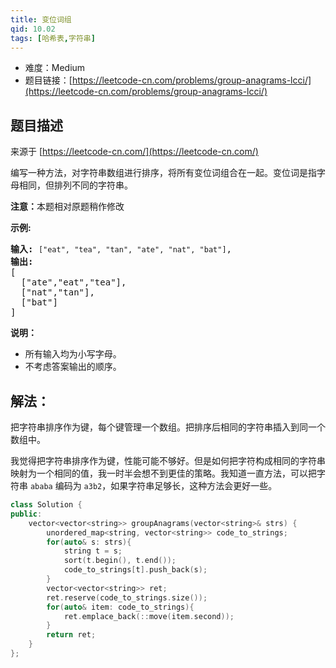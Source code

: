 ```yaml
---
title: 变位词组
qid: 10.02
tags: [哈希表,字符串]
---
```



- 难度：Medium
- 题目链接：[https://leetcode-cn.com/problems/group-anagrams-lcci/](https://leetcode-cn.com/problems/group-anagrams-lcci/)


## 题目描述

来源于 [https://leetcode-cn.com/](https://leetcode-cn.com/)

<p>编写一种方法，对字符串数组进行排序，将所有变位词组合在一起。变位词是指字母相同，但排列不同的字符串。</p>

<p><strong>注意：</strong>本题相对原题稍作修改</p>

<p><strong>示例:</strong></p>

<pre><strong>输入:</strong> <code>[&quot;eat&quot;, &quot;tea&quot;, &quot;tan&quot;, &quot;ate&quot;, &quot;nat&quot;, &quot;bat&quot;]</code>,
<strong>输出:</strong>
[
  [&quot;ate&quot;,&quot;eat&quot;,&quot;tea&quot;],
  [&quot;nat&quot;,&quot;tan&quot;],
  [&quot;bat&quot;]
]</pre>

<p><strong>说明：</strong></p>

<ul>
	<li>所有输入均为小写字母。</li>
	<li>不考虑答案输出的顺序。</li>
</ul>


## 解法：

把字符串排序作为键，每个键管理一个数组。把排序后相同的字符串插入到同一个数组中。

我觉得把字符串排序作为键，性能可能不够好。但是如何把字符构成相同的字符串映射为一个相同的值，我一时半会想不到更佳的策略。我知道一直方法，可以把字符串 `ababa` 编码为 `a3b2`，如果字符串足够长，这种方法会更好一些。

```c++
class Solution {
public:
    vector<vector<string>> groupAnagrams(vector<string>& strs) {
        unordered_map<string, vector<string>> code_to_strings;
        for(auto& s: strs){
            string t = s;
            sort(t.begin(), t.end());
            code_to_strings[t].push_back(s);
        }
        vector<vector<string>> ret;
        ret.reserve(code_to_strings.size());
        for(auto& item: code_to_strings){
            ret.emplace_back(::move(item.second));
        }
        return ret;
    }
};
```